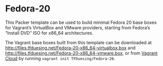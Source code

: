 Fedora-20
=========

This Packer template can be used to build minimal Fedora 20 base boxes for Vagrant’s VirtualBox and VMware providers, starting from Fedora’s “Install DVD” ISO for x86_64 architectures.

The Vagrant base boxes built from this template can be downloaded at http://files.tfduesing.net/Fedora-20-x86_64-virtualbox.box and http://files.tfduesing.net/Fedora-20-x86_64-vmware.box, or from [Vagrant Cloud][1] by running `vagrant init TFDuesing/Fedora-20`.

[1]:https://vagrantcloud.com/TFDuesing/Fedora-20

